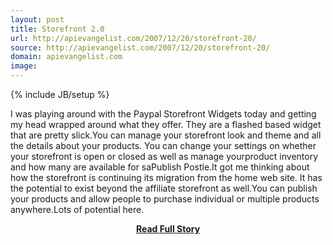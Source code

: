 ```yaml
---
layout: post
title: Storefront 2.0
url: http://apievangelist.com/2007/12/20/storefront-20/
source: http://apievangelist.com/2007/12/20/storefront-20/
domain: apievangelist.com
image: 
---
```

{% include JB/setup %}<p>I was playing around with the Paypal Storefront Widgets today and getting my head wrapped around what they offer.  They are a flashed based widget that are pretty slick.You can manage your storefront look and theme and all the details about your products.  You can change your settings on whether your storefront is open or closed as well as manage yourproduct inventory and how many are available for saPublish Postle.It got me thinking about how the storefront is continuing its migration from the home web site.  It has the potential to exist beyond the affiliate storefront as well.You can publish your products and allow people to purchase individual or multiple products anywhere.Lots of potential here.</p>
<center><p><a href="http://apievangelist.com/2007/12/20/storefront-20/" style='padding:25px; font-sze:18px; font-weight: bold;'>Read Full Story</a></p></center>
